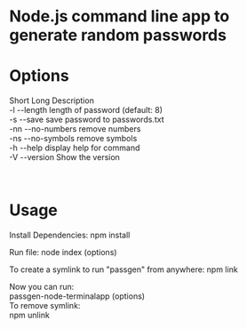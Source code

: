 # Node.js command line app to generate random passwords
# Options
Short Long Description <br>
-l	--length length of password (default: 8) <br>
-s	--save save password to passwords.txt <br>
-nn	--no-numbers remove numbers <br>
-ns	--no-symbols remove symbols <br>
-h	--help display help for command <br>
-V	--version Show the version <br>

<br>

# Usage
Install Dependencies: 
npm install

Run file: 
node index (options)

To create a symlink to run "passgen" from anywhere: 
npm link

Now you can run: <br>
passgen-node-terminalapp (options)
<br>
To remove symlink: <br>
npm unlink